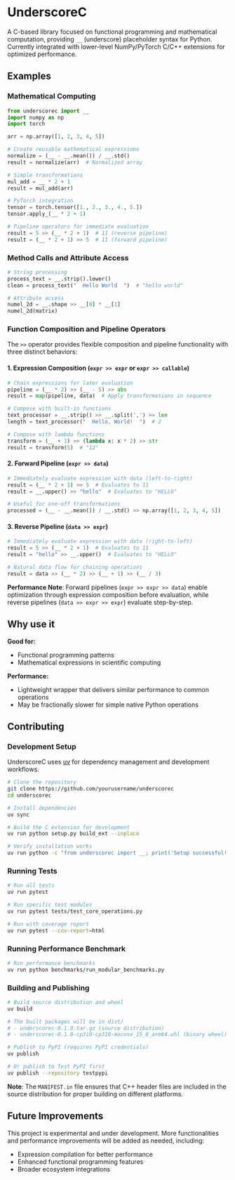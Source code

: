 # UnderscoreC

A C-based library focused on functional programming and mathematical computation, providing `__` (underscore) placeholder syntax for Python. Currently integrated with lower-level NumPy/PyTorch C/C++ extensions for optimized performance.

## Examples

### Mathematical Computing
```python
from underscorec import __
import numpy as np
import torch

arr = np.array([1, 2, 3, 4, 5])

# Create reusable mathematical expressions
normalize = (__ - __.mean()) / __.std()
result = normalize(arr)  # Normalized array

# Simple transformations
mul_add = __ * 2 + 1
result = mul_add(arr)

# PyTorch integration  
tensor = torch.tensor([1., 2., 3., 4., 5.])
tensor.apply_(__ * 2 + 1)

# Pipeline operators for immediate evaluation
result = 5 >> (__ * 2 + 1)  # 11 (reverse pipeline)
result = (__ * 2 + 1) >> 5  # 11 (forward pipeline)
```

### Method Calls and Attribute Access
```python
# String processing
process_text = __.strip().lower()
clean = process_text("  Hello World  ")  # "hello world"

# Attribute access
numel_2d = __.shape >> __[0] * __[1]
numel_2d(matrix)
```

### Function Composition and Pipeline Operators

The `>>` operator provides flexible composition and pipeline functionality with three distinct behaviors:

#### 1. Expression Composition (`expr >> expr` or `expr >> callable`)
```python
# Chain expressions for later evaluation
pipeline = (__ * 2) >> (__ - 5) >> abs
result = map(pipeline, data)  # Apply transformations in sequence

# Compose with built-in functions
text_processor = __.strip() >> __.split(',') >> len
length = text_processor("  Hello, World!  ")  # 2

# Compose with lambda functions
transform = (__ + 1) >> (lambda x: x * 2) >> str
result = transform(5)  # "12"
```

#### 2. Forward Pipeline (`expr >> data`)
```python
# Immediately evaluate expression with data (left-to-right)
result = (__ * 2 + 1) >> 5  # Evaluates to 11
result = __.upper() >> "hello"  # Evaluates to "HELLO"

# Useful for one-off transformations
processed = (__ - __.mean()) / __.std() >> np.array([1, 2, 3, 4, 5])
```

#### 3. Reverse Pipeline (`data >> expr`)
```python
# Immediately evaluate expression with data (right-to-left)
result = 5 >> (__ * 2 + 1)  # Evaluates to 11  
result = "hello" >> __.upper()  # Evaluates to "HELLO"

# Natural data flow for chaining operations
result = data >> (__ * 2) >> (__ + 1) >> (__ / 3)
```

**Performance Note**: Forward pipelines (`expr >> expr >> data`) enable optimization through expression composition before evaluation, while reverse pipelines (`data >> expr >> expr`) evaluate step-by-step.

## Why use it

**Good for:**
- Functional programming patterns
- Mathematical expressions in scientific computing

**Performance:**
- Lightweight wrapper that delivers similar performance to common operations
- May be fractionally slower for simple native Python operations

## Contributing

### Development Setup

UnderscoreC uses [uv](https://docs.astral.sh/uv/) for dependency management and development workflows.

```bash
# Clone the repository
git clone https://github.com/yourusername/underscorec
cd underscorec

# Install dependencies
uv sync

# Build the C extension for development
uv run python setup.py build_ext --inplace

# Verify installation works
uv run python -c "from underscorec import __; print('Setup successful!')"
```

### Running Tests

```bash
# Run all tests
uv run pytest

# Run specific test modules
uv run pytest tests/test_core_operations.py

# Run with coverage report
uv run pytest --cov-report=html
```

### Running Performance Benchmark

```bash
# Run performance benchmarks
uv run python benchmarks/run_modular_benchmarks.py
```

### Building and Publishing

```bash
# Build source distribution and wheel
uv build

# The built packages will be in dist/
# - underscorec-0.1.0.tar.gz (source distribution)
# - underscorec-0.1.0-cp310-cp310-macosx_15_0_arm64.whl (binary wheel)

# Publish to PyPI (requires PyPI credentials)
uv publish

# Or publish to Test PyPI first
uv publish --repository testpypi
```

**Note**: The `MANIFEST.in` file ensures that C++ header files are included in the source distribution for proper building on different platforms.

## Future Improvements

This project is experimental and under development. More functionalities and performance improvements will be added as needed, including:

- Expression compilation for better performance
- Enhanced functional programming features
- Broader ecosystem integrations
